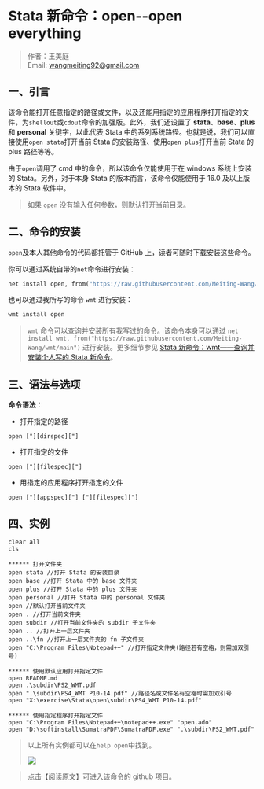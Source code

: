 # Stata 新命令：open--open everything

> 作者：王美庭  
> Email: wangmeiting92@gmail.com

## 一、引言

该命令能打开任意指定的路径或文件，以及还能用指定的应用程序打开指定的文件，为`shellout`或`cdout`命令的加强版。此外，我们还设置了 **stata**、**base**、**plus** 和 **personal** 关键字，以此代表 Stata 中的系列系统路径。也就是说，我们可以直接使用`open stata`打开当前 Stata 的安装路径、使用`open plus`打开当前 Stata 的 plus 路径等等。

由于`open`调用了 cmd 中的命令，所以该命令仅能使用于在 windows 系统上安装的 Stata。另外，对于本身 Stata 的版本而言，该命令仅能使用于 16.0 及以上版本的 Stata 软件中。

> 如果 `open` 没有输入任何参数，则默认打开当前目录。

## 二、命令的安装

`open`及本人其他命令的代码都托管于 GitHub 上，读者可随时下载安装这些命令。

你可以通过系统自带的`net`命令进行安装：

```stata
net install open, from("https://raw.githubusercontent.com/Meiting-Wang/open/main")
```

也可以通过我所写的命令 `wmt` 进行安装：

```stata
wmt install open
```

> `wmt` 命令可以查询并安装所有我写过的命令。该命令本身可以通过 `net install wmt, from("https://raw.githubusercontent.com/Meiting-Wang/wmt/main")` 进行安装。更多细节参见 [Stata 新命令：wmt——查询并安装个人写的 Stata 新命令](https://mp.weixin.qq.com/s/P2V_6et9crS5GeNNfO-6xQ)。

## 三、语法与选项

**命令语法**：

- 打开指定的路径

```stylus
open ["][dirspec]["]
```

- 打开指定的文件

```stylus
open ["][filespec]["]
```

- 用指定的应用程序打开指定的文件

```stylus
open ["][appspec]["] ["][filespec]["]
```

## 四、实例

```stylus
clear all
cls

****** 打开文件夹
open stata //打开 Stata 的安装目录
open base //打开 Stata 中的 base 文件夹
open plus //打开 Stata 中的 plus 文件夹
open personal //打开 Stata 中的 personal 文件夹
open //默认打开当前文件夹
open . //打开当前文件夹
open subdir //打开当前文件夹的 subdir 子文件夹
open .. //打开上一层文件夹
open ..\fn //打开上一层文件夹的 fn 子文件夹
open "C:\Program Files\Notepad++" //打开指定文件夹(路径若有空格，则需加双引号)

****** 使用默认应用打开指定文件
open README.md
open .\subdir\PS2_WMT.pdf
open ".\subdir\PS4_WMT P10-14.pdf" //路径名或文件名有空格时需加双引号
open "X:\exercise\Stata\open\subdir\PS4_WMT P10-14.pdf"

****** 使用指定程序打开指定文件
open "C:\Program Files\Notepad++\notepad++.exe" "open.ado"
open "D:\softinstall\SumatraPDF\SumatraPDF.exe" ".\subdir\PS2_WMT.pdf"
```

> 以上所有实例都可以在`help open`中找到。
>
> ![](https://cdn.jsdelivr.net/gh/Meiting-Wang/pictures/picgo/picgo-20211003172155.png)

> 点击【阅读原文】可进入该命令的 github 项目。
